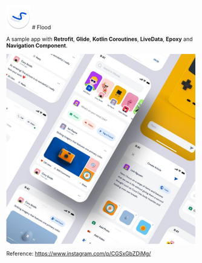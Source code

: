 <img width=64 src=https://raw.githubusercontent.com/seanghay/flood/master/app/src/main/res/mipmap-xxhdpi/ic_launcher_round.png>
# Flood


A sample app with **Retrofit**, **Glide**, **Kotlin Coroutines**, **LiveData**, **Epoxy** and **Navigation Component**.

<img width=500 src="https://raw.githubusercontent.com/seanghay/flood/master/arts/image.jpg">

Reference: https://www.instagram.com/p/CGSxGbZDjMg/
